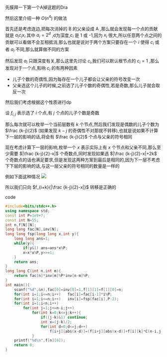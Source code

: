 先膜拜一下第一个A掉这题的Dra

然后这里介绍一种 $O(n^4)$ 的做法

首先还是考虑连边,把每次消掉的 B 的父亲设成 A ,那么就会发现每一个点的贡献就是 $a_ic_ix_i$ 其中 $a_i=2^d$ ,d为深度,$c_i$ 是 1 或 -1,因为 $x_i$ 很大,所以任意两个点之间的贡献可以看做不会互相抵消,那么也就是说对于两个方案只要存在一个 $i$ 使得 $c_i$ 或者 $a_i$ 不同,那么就算做不同的方案

然后发现 $a_i$ 只跟深度有关,那么这里先讨论 $c_i$,我们可以默认根节点的 $c_i=1$ ,那么发现对于一个点,影响 $c_i$ 的有两种因素

* 儿子个数的奇偶性,因为每存在一个儿子都会让父亲的符号改变一次
* 父亲选这个儿子的时候,之前选了儿子个数的奇偶性,若是奇数,那么儿子就会取反一次

然后我们考虑根据这个性质进行dp

设 $f_{i,j}$ 表示选了 $i$ 个点,有 $j$ 个点的儿子个数是奇数

那么每次就可以枚举一个当前层数有 $k$ 个节点,然后我们发现是偶数的儿子个数为 $\frac {k-j}{2}$ (如果发现 $k-j$ 的奇偶性不对那就不转移),也就是说如果不计算下一层的影响的话,将会有 $\frac {k-j}{2}$ 个点与父亲的符号相同

现在考虑计算下一层的影响,枚举一个 $x$ 表示实际上有 $x$ 个节点和父亲不同,那么至少需要 $|\frac {k-j}{2}-x|$ 个奇数点,同时发现如果选 $|\frac {k-j}{2}-x|+2k$ 个奇数点的话也满足要求,但是发现这两种方案到最后是相同的,因为下一层不考虑下下层的影响的话,与这一层父亲的符号相同的数量是一样的

例如下面这种情况
![](https://cdn.luogu.com.cn/upload/image_hosting/9nn28bks.png)

所以我们只向 $f_{i+k}{|\frac {k-j}{2}-x|}$ 转移是正确的

code

```cpp
#include<bits/stdc++.h>
using namespace std;
const int P=1e9+7;
const int N=55;
int n,f[N][N];
long long fac[N],inv[N];
long long fsp(long long x,int y){
	long long ans=1;
	while(y){
		if(y&1)	ans=ans*x%P;
		x=x*x%P,y>>=1;
	}
	return ans;
}
long long C(int n,int m){
	return fac[n]*inv[m]%P*inv[n-m]%P;
}
int main(){
	scanf("%d",&n),fac[0]=inv[0]=1,f[1][1]=f[1][0]=n;
	for(int i=1;i<=n;i++)	fac[i]=fac[i-1]*i%P;
	for(int i=1;i<=n;i++)	inv[i]=fsp(fac[i],P-2);
	for(int i=1;i<n;i++)
		for(int j=1;j<=n-i;j++)
			for(int k=0;k<=j;k++){
				if((j-k)&1)	continue;
				int x=(j-k)/2;
				for(int d=0;d<=j;d++)
					f[i+j][abs(x-d)]=(f[i+j][abs(x-d)]+f[i][k]*C(n-i,j)%P*C(j,d))%P;
			}
	printf("%d\n",f[n][0]);
	return 0;
}

```